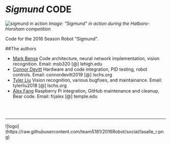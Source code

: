 # *Sigmund* CODE

![sigmund in action](https://i.imgur.com/Bfpw7XOh.jpg)
*Image: "Sigmund" in action during the Hatboro-Horsham competition*

Code for the 2016 Season Robot "Sigmund".


##The authors

* [Mark Bense](https://github.com/msbense) Code architecture, neural network implementation, vision recognition. Email: msb320 [@] lehigh.edu
* [Connor Devitt](https://github.com/Connor-Devitt) Hardware and code integration, PID testing, robot controls. Email: connordevitt2019 [@] lschs.org
* [Tyler Liu](https://github.com/tylerliu) Vision recognition, various bugfixes, and maintainance. Email: tylerliu2018 [@] lschs.org
* [Alex Fang](https://github.com/frjalex) Raspberry Pi integration, GitHub maintenance and cleanup, Bear code. Email: frjalex [@] temple.edu

<br><br>
<hr>
![logo](https://raw.githubusercontent.com/team5181/2016Robot/social/lasalle_r.png)
